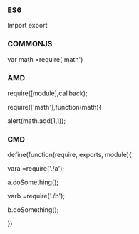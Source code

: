 ### ES6

Import export

### COMMONJS

var math =require\('math'\)

### AMD

require\(\[module\],callback\);

require\(\['math'\],function\(math\){

alert\(math.add\(1,1\)\);

### CMD

define\(function\(require, exports, module\){

vara =require\('./a'\);

a.doSomething\(\);

varb =require\('./b'\);

b.doSomething\(\);

}\)

